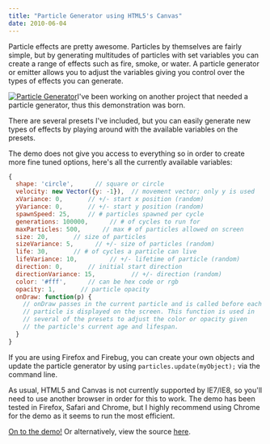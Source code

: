 ```yaml
---
title: "Particle Generator using HTML5's Canvas"
date: 2010-06-04
---
```


Particle effects are pretty awesome. Particles by themselves are fairly simple, but by generating multitudes of particles with set variables you can create a range of effects such as fire, smoke, or water. A particle generator or emitter allows you to adjust the variables giving you control over the types of effects you can generate.

<a href="/projects/particles"><img class="alignleft" src="/images/particles.png" alt="Particle Generator" title="Particle Generator"/></a>I've been working on another project that needed a particle generator, thus this demonstration was born.

There are several presets I've included, but you can easily generate new types of effects by playing around with the available variables on the presets.

The demo does not give you access to everything so in order to create more fine tuned options, here's all the currently available variables:

```javascript
{
  shape: 'circle',      // square or circle
  velocity: new Vector({y: -1}),  // movement vector; only y is used
  xVariance: 0,       // +/- start x position (random)
  yVariance: 0,       // +/- start y position (random)
  spawnSpeed: 25,     // # particles spawned per cycle
  generations: 100000,      // # of cycles to run for
  maxParticles: 500,      // max # of particles allowed on screen
  size: 20,       // size of particles
  sizeVariance: 5,      // +/- size of particles (random)
  life: 30,       // # of cycles a particle can live
  lifeVariance: 10,         // +/- lifetime of particle (random)
  direction: 0,       // initial start direction
  directionVariance: 15,          // +/- direction (random)
  color: '#fff',      // can be hex code or rgb
  opacity: 1,       // particle opacity
  onDraw: function(p) {
    // onDraw passes in the current particle and is called before each
    // particle is displayed on the screen. This function is used in
    // several of the presets to adjust the color or opacity given
    // the particle's current age and lifespan.
  }
}
```

If you are using Firefox and Firebug, you can create your own objects and update the particle generator by using <code>particles.update(myObject);</code> via the command line.

As usual, HTML5 and Canvas is not currently supported by IE7/IE8, so you'll need to use another browser in order for this to work. The demo has been tested in Firefox, Safari and Chrome, but I highly recommend using Chrome for the demo as it seems to run the most efficient.

<a href="/projects/particles">On to the demo!</a> Or alternatively, view the source <a href="/projects/particles/js/particle.js">here</a>.